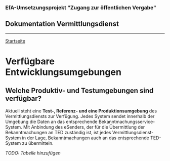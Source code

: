 ### EfA-Umsetzungsprojekt "Zugang zur öffentlichen Vergabe"
## Dokumentation Vermittlungsdienst
---
[Startseite](Readme.md)
# Verfügbare Entwicklungsumgebungen
## Welche Produktiv- und Testumgebungen sind verfügbar?
Aktuell steht eine **Test-, Referenz- und eine Produktionsumgebung** des Vermittlungsdiensts zur Verfügung. Jedes System sendet innerhalb der Umgebung die Daten an
das entsprechende Bekanntmachungsservice-System. Mit Anbindung des eSenders, der für die Übermittlung der Bekanntmachungen an TED zuständig ist, ist jedes
Vermittlungsdienst-System in der Lage, Bekanntmachungen auch an das entsprechende TED-System zu übermitteln.

*TODO: Tabelle hinzufügen*
